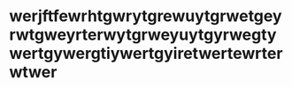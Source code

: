 # werjftfewrhtgwrytgrewuytgrwetgeyrwtgweyrterwytgrweyuytgyrwegtywertgywergtiywertgyiretwertewrterwtwer
